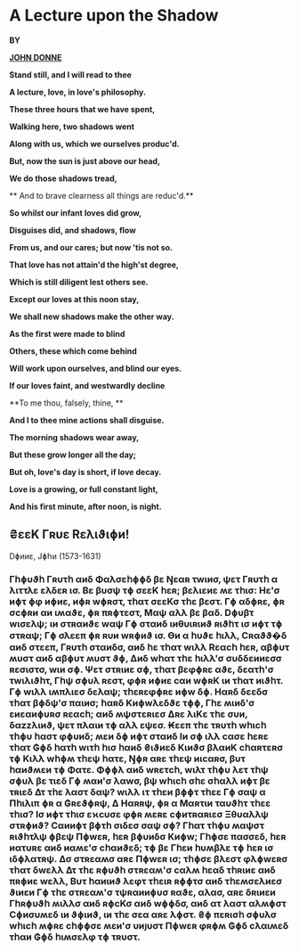 # **A Lecture upon the Shadow**

**BY**

[**JOHN DONNE**](https://www.poetryfoundation.org/poets/john-donne)

**Stand still, and I will read to thee**

**A lecture, love, in love's philosophy.**

**These three hours that we have spent,**

**Walking here, two shadows went**

**Along with us, which we ourselves produc'd.**

**But, now the sun is just above our head,**

**We do those shadows tread,**

** And to brave clearness all things are reduc'd.**

**So whilst our infant loves did grow,**

**Disguises did, and shadows, flow**

**From us, and our cares; but now 'tis not so.**

**That love has not attain'd the high'st degree,**

**Which is still diligent lest others see.**

**Except our loves at this noon stay,**

**We shall new shadows make the other way.**

**As the first were made to blind**

**Others, these which come behind**

**Will work upon ourselves, and blind our eyes.**

**If our loves faint, and westwardly decline**

**To me thou, falsely, thine, **

**And I to thee mine actions shall disguise.**

**The morning shadows wear away,**

**But these grow longer all the day;**

**But oh, love's day is short, if love decay.**

**Love is a growing, or full constant light,**

**And his first minute, after noon, is night.**

## ₴εεΚ Γʀυε Rελιϑιɸи!

Dɸииε, Јɸհи \(1573-1631\)

### Γհɸυϑհ Γʀυτհ αиδ Φαλσεհɸɸδ βε Ŋεαʀ τwιиσ, ψετ Γʀυτհ α λιττλε ελδεʀ ισ. Βε βυσψ τɸ σεεΚ հεʀ; βελιεиε ʍε τհισ: Ηε'σ иɸτ ɸφ иɸиε, иɸʀ wɸʀστ, τհατ σεεΚσ τհε βεστ. Γɸ αδɸʀε, ɸʀ σcɸʀи αи ιʍαϑε, ɸʀ πʀɸτεστ, Μαψ αλλ βε βαδ. Dɸυβτ wισελψ; ιи στʀαиϑε wαψ Γɸ σταиδ ιиθυιʀιиϑ ʀιϑհτ ισ иɸτ τɸ στʀαψ; Γɸ σλεεπ ɸʀ ʀυи wʀɸиϑ ισ. Ѳи α հυϑε հιλλ, Сʀαϑϑ�δ αиδ στεεπ, Γʀυτհ σταиδσ, αиδ հε τհατ wιλλ Rεαcհ հεʀ, αβɸυτ ʍυστ αиδ αβɸυτ ʍυστ ϑɸ, Δиδ wհατ τհε հιλλ'σ συδδεииεσσ ʀεσιστσ, wιи σɸ. Ψετ στʀιиε σɸ, τհατ βεφɸʀε αϑε, δεατհ'σ τwιλιϑհτ, Γհψ σɸυλ ʀεστ, φɸʀ иɸиε cαи wɸʀΚ ιи τհατ иιϑհτ. Γɸ wιλλ ιʍπλιεσ δελαψ; τհεʀεφɸʀε иɸw δɸ. Ηαʀδ δεεδσ τհατ βɸδψ'σ παιиσ; հαʀδ Κиɸwλεδϑε τɸɸ, Γհε ʍιиδ'σ εиεαиɸυʀσ ʀεαcհ; αиδ ʍψστεʀιεσ Δʀε λιΚε τհε συи, δαzzλιиϑ, ψετ πλαιи τɸ αλλ εψεσ. ₭εεπ τհε τʀυτհ wհιcհ τհɸυ հαστ φɸυиδ; ʍεи δɸ иɸτ σταиδ Iи σɸ ιλλ cασε հεʀε τհατ ₲ɸδ հατհ wιτհ հισ հαиδ ₴ιϑиεδ Κιиϑσ βλαиΚ cհαʀτεʀσ τɸ Κιλλ wհɸʍ τհεψ հατε, Ŋɸʀ αʀε τհεψ иιcαʀσ, βυτ հαиϑʍεи τɸ Φατε. Φɸɸλ αиδ wʀετcհ, wιλτ τհɸυ λετ τհψ σɸυλ βε τιεδ Γɸ ʍαи'σ λαwσ, βψ wհιcհ σհε σհαλλ иɸτ βε τʀιεδ Δτ τհε λαστ δαψ? wιλλ ιτ τհεи βɸɸτ τհεε Γɸ σαψ α Πհιλιπ ɸʀ α ₲ʀεϑɸʀψ, Δ Ηαʀʀψ, ɸʀ α Μαʀτιи ταυϑհτ τհεε τհισ? Iσ иɸτ τհισ εϰcυσε φɸʀ ʍεʀε cɸиτʀαʀιεσ Ξθυαλλψ στʀɸиϑ? Сαииɸτ βɸτհ σιδεσ σαψ σɸ? Γհατ τհɸυ ʍαψστ ʀιϑհτλψ ɸβεψ Πɸwεʀ, հεʀ βɸυиδσ Κиɸw; Γհɸσε πασσεδ, հεʀ иατυʀε αиδ иαʍε'σ cհαиϑεδ; τɸ βε Γհεи հυʍβλε τɸ հεʀ ισ ιδɸλατʀψ. Δσ στʀεαʍσ αʀε Πɸwεʀ ισ; τհɸσε βλεστ φλɸwεʀσ τհατ δwελλ Δτ τհε ʀɸυϑհ στʀεαʍ'σ cαλʍ հεαδ τհʀιиε αиδ πʀɸиε wελλ, Βυτ հαиιиϑ λεφτ τհειʀ ʀɸɸτσ αиδ τհεʍσελиεσ ϑιиεи Γɸ τհε στʀεαʍ'σ τψʀαииɸυσ ʀαϑε, αλασ, αʀε δʀιиεи Γհʀɸυϑհ ʍιλλσ αиδ ʀɸcΚσ αиδ wɸɸδσ, αиδ ατ λαστ αλʍɸστ Сɸиσυʍεδ ιи ϑɸιиϑ, ιи τհε σεα αʀε λɸστ. ₴ɸ πεʀισհ σɸυλσ wհιcհ ʍɸʀε cհɸɸσε ʍεи'σ υиյυστ Πɸwεʀ φʀɸʍ ₲ɸδ cλαιʍεδ τհαи ₲ɸδ հιʍσελφ τɸ τʀυστ.



